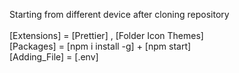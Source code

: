  
Starting from different device after cloning repository </br> </br>
[Extensions] = [Prettier] , [Folder Icon Themes]  </br>
[Packages] =  [npm i install -g]  +  [npm start]  </br>
[Adding_File] = [.env]  </br>
